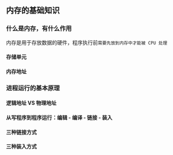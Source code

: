 ## 内存的基础知识

### 什么是内存，有什么作用

内存是用于存放数据的硬件，程序执行前`需要先放到内存中才能被 CPU 处理`

#### 存储单元

#### 内存地址

### 进程运行的基本原理

#### 逻辑地址 VS 物理地址

#### 从写程序到程序运行：编辑 - 编译 - 链接 - 装入

#### 三种链接方式

#### 三种装入方式
